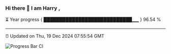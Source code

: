 ### Hi there 👋 I am Harry , 

⏳ Year progress { ████████████████████████████▁▁ } 96.54 %

---

⏰ Updated on Thu, 19 Dec 2024 07:55:54 GMT

![Progress Bar CI](https://github.com/duykhang68/duykhang68/workflows/Progress%20Bar%20CI/badge.svg)
